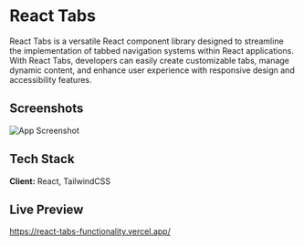 
# React Tabs

React Tabs is a versatile React component library designed to streamline the implementation of tabbed navigation systems within React applications. With React Tabs, developers can easily create customizable tabs, manage dynamic content, and enhance user experience with responsive design and accessibility features.


## Screenshots


![App Screenshot](https://i.ibb.co/2yJ8WSK/react-tabs.png)


## Tech Stack

**Client:** React, TailwindCSS



## Live Preview

https://react-tabs-functionality.vercel.app/

